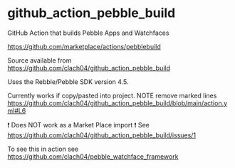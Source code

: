 # github_action_pebble_build

GitHub Action that builds Pebble Apps and Watchfaces

https://github.com/marketplace/actions/pebblebuild

Source available from https://github.com/clach04/github_action_pebble_build

Uses the Rebble/Pebble SDK version 4.5.

Currently works if copy/pasted into project. NOTE remove marked lines https://github.com/clach04/github_action_pebble_build/blob/main/action.yml#L6

:exclamation: Does NOT work as a Market Place import :exclamation: See https://github.com/clach04/github_action_pebble_build/issues/1

To see this in action see https://github.com/clach04/pebble_watchface_framework
